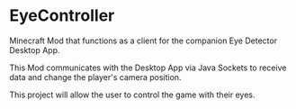 # EyeController

Minecraft Mod that functions as a client for the companion Eye Detector Desktop App.

This Mod communicates with the Desktop App via Java Sockets to receive data and change the player's camera position. 

This project will allow the user to control the game with their eyes. 
